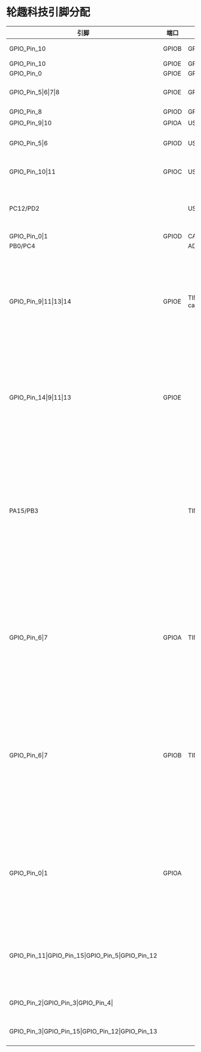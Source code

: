 # 轮趣科技引脚分配

| 引脚                                              | 端口  | 复用         | 功能                                                      |
| ------------------------------------------------- | ----- | ------------ | --------------------------------------------------------- |
| GPIO_Pin_10                                       | GPIOB | GPIO         | 蜂鸣器                                                    |
| GPIO_Pin_10                                       | GPIOE | GPIO         | LED                                                       |
| GPIO_Pin_0                                        | GPIOE | GPIO         |                                                           |
| GPIO_Pin_5\|6\|7\|8                               | GPIOE | GPIO         | 软件模拟I2C                                               |
| GPIO_Pin_8                                        | GPIOD | GPIO         | 按键                                                      |
| GPIO_Pin_9\|10                                    | GPIOA | USART1       | 调试                                                      |
| GPIO_Pin_5\|6                                     | GPIOD | USART2       | 与蓝牙通讯                                                |
| GPIO_Pin_10\|11                                   | GPIOC | USART3       | 与ROS通讯                                                 |
| PC12/PD2                                          |       | USART5       | 与ROS通信-备选                                            |
| GPIO_Pin_0\|1                                     | GPIOD | CAN          |                                                           |
| PB0/PC4                                           |       | ADC          |                                                           |
| GPIO_Pin_9\|11\|13\|14                            | GPIOE | TIM1 capture | 航模遥控初始化函数，定时器1输入捕获初始化                 |
| GPIO_Pin_14\|9\|11\|13                            | GPIOE |              | 航模三通道遥控引脚与舵机PWM引脚初始化                     |
| PA15/PB3                                          |       | TIM2         | TIM2初始化为编码器接口模式编码器，用于读取电机A的实时速度 |
| GPIO_Pin_6\|7                                     | GPIOA | TIM3         | TIM3初始化为编码器接口模式,用于读取电机B的实时速度        |
| GPIO_Pin_6\|7                                     | GPIOB | TIM4         | TIM4初始化为编码器接口模式,用于读取电机C的实时速度        |
| GPIO_Pin_0\|1                                     | GPIOA |              | TIM5初始化为编码器接口模式,用于读取电机D的实时速度        |
| GPIO_Pin_11\|GPIO_Pin_15\|GPIO_Pin_5\|GPIO_Pin_12 |       |              | 电机方向引脚初始化                                        |
| GPIO_Pin_2\|GPIO_Pin_3\|GPIO_Pin_4\|              |       |              | 电机方向引脚初始化                                        |
| GPIO_Pin_3\|GPIO_Pin_15\|GPIO_Pin_12\|GPIO_Pin_13 |       |              |                                                           |
|                                                   |       |              |                                                           |
|                                                   |       |              |                                                           |
|                                                   |       |              |                                                           |
|                                                   |       |              |                                                           |

